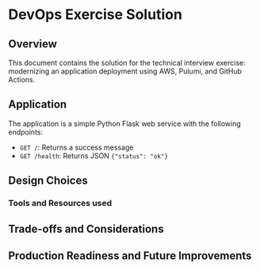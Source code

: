 # DevOps Exercise Solution

## Overview
This document contains the solution for the technical interview exercise: modernizing an application deployment using AWS, Pulumi, and GitHub Actions.

## Application
The application is a simple Python Flask web service with the following endpoints:
- `GET /`: Returns a success message
- `GET /health`: Returns JSON `{"status": "ok"}`

## Design Choices
<!-- Document your architectural decisions here -->

### Tools and Resources used
<!-- List any tools used such as AI, reference implementations, official documentation -->

## Trade-offs and Considerations
<!-- Discuss any trade-offs you made in your implementation -->

## Production Readiness and Future Improvements
<!-- If you had more time, what things would need to be modified to make this appropriate for production -->